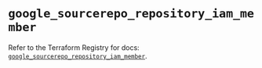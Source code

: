 # `google_sourcerepo_repository_iam_member`

Refer to the Terraform Registry for docs: [`google_sourcerepo_repository_iam_member`](https://registry.terraform.io/providers/hashicorp/google-beta/6.14.1/docs/resources/google_sourcerepo_repository_iam_member).
